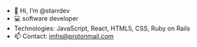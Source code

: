 - 👋 Hi, I’m @starrdev
- 💻 software developer
- Technologies: JavaScript, React, HTML5, CSS, Ruby on Rails
- 📫 Contact: imhs@protonmail.com
<!---
personnamedmike/personnamedmike is a ✨ special ✨ repository because its `README.md` (this file) appears on your GitHub profile.
You can click the Preview link to take a look at your changes.
--->
